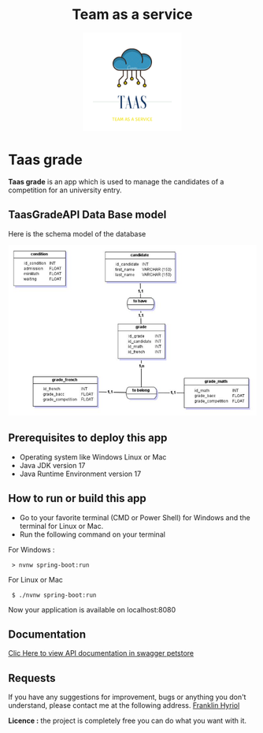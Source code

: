 <div>
  <div align="center">
    <h1>Team as a service</h1>
    <a >
    <img src="https://github.com/HEI-Franklin/TaasGradeAPI/raw/dev/doc/image/TAAS.png" alt="logo" width="200" >
    </a>
    
  </div>
  <div>
    <h1>Taas grade</h1>
    <p> <b>Taas grade</b> is an app which is used to manage the candidates of a competition for an university entry.
    </p>
</div>
    
## TaasGradeAPI Data Base model
Here is the schema model of the database

  <img src="https://github.com/HEI-Franklin/TaasGradeAPI/raw/dev/doc/image/data_model.jpg" alt="Data model">

## Prerequisites to deploy this app
- Operating system like Windows Linux or Mac
- Java JDK version 17
- Java Runtime Environment version 17

## How to run or build this app
- Go to your favorite terminal (CMD or Power Shell) for Windows and the terminal for Linux or Mac.
- Run the following command on your terminal <br>

 For Windows :
 ```console
  > nvnw spring-boot:run
 ```
For Linux or Mac
 ```console
  $ ./nvnw spring-boot:run
 ```

 Now your application is available on localhost:8080

## Documentation

<a href="https://petstore.swagger.io/?url=https://raw.githubusercontent.com/HEI-Franklin/TaasGradeAPI/dev/doc/TaasGradeAPISwagger.yml">Clic Here to view API documentation in swagger petstore</a>

## Requests
If you have any suggestions for improvement, bugs or anything you don't understand, please contact me at the following address. <a href= "mailto:hei.franklin.2@gmail.com">Franklin Hyriol</a>

**Licence :** the project is completely free you can do what you want with it.